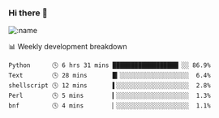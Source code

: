 ### Hi there 👋

<!--
**lv2020/lv2020** is a ✨ _special_ ✨ repository because its `README.md` (this file) appears on your GitHub profile.

Here are some ideas to get you started:

- 🔭 I’m currently working on ...
- 🌱 I’m currently learning ...
- 👯 I’m looking to collaborate on ...
- 🤔 I’m looking for help with ...
- 💬 Ask me about ...
- 📫 How to reach me: ...
- 😄 Pronouns: ...
- ⚡ Fun fact: ...
-->
![:name](https://count.getloli.com/get/@:lv2020)
 <!-- waka-box start -->
📊 Weekly development breakdown
```text
Python      🕓 6 hrs 31 mins ██████████████████▏░░ 86.9%
Text        🕓 28 mins       █▎░░░░░░░░░░░░░░░░░░░  6.4%
shellscript 🕓 12 mins       ▌░░░░░░░░░░░░░░░░░░░░  2.8%
Perl        🕓 5 mins        ▎░░░░░░░░░░░░░░░░░░░░  1.3%
bnf         🕓 4 mins        ▏░░░░░░░░░░░░░░░░░░░░  1.1%
```
<!-- Powered by https://github.com/YouEclipse/waka-box-go . -->
<!-- waka-box end -->
